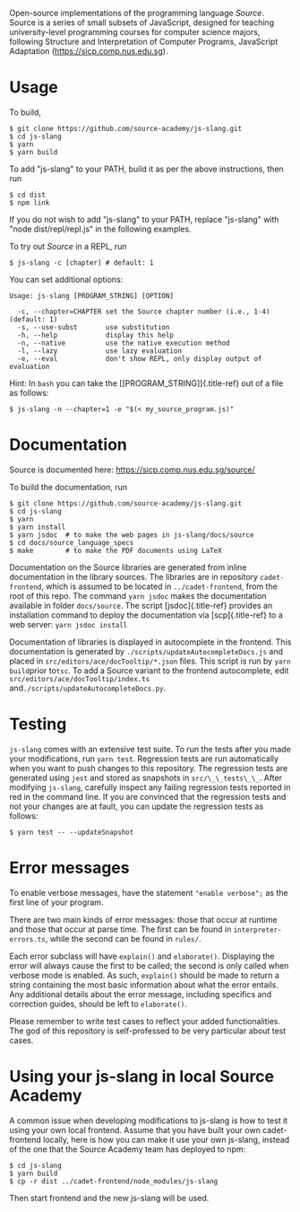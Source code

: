 Open-source implementations of the programming language *Source*. Source
is a series of small subsets of JavaScript, designed for teaching
university-level programming courses for computer science majors,
following Structure and Interpretation of Computer Programs, JavaScript
Adaptation (<https://sicp.comp.nus.edu.sg>).

Usage
=====

To build,

``` {.}
$ git clone https://github.com/source-academy/js-slang.git
$ cd js-slang
$ yarn
$ yarn build
```

To add \"js-slang\" to your PATH, build it as per the above
instructions, then run

``` {.}
$ cd dist
$ npm link
```

If you do not wish to add \"js-slang\" to your PATH, replace
\"js-slang\" with \"node dist/repl/repl.js\" in the following examples.

To try out *Source* in a REPL, run

``` {.}
$ js-slang -c [chapter] # default: 1
```

You can set additional options:

``` {.}
Usage: js-slang [PROGRAM_STRING] [OPTION]

  -c, --chapter=CHAPTER set the Source chapter number (i.e., 1-4) (default: 1)
  -s, --use-subst       use substitution
  -h, --help            display this help
  -n, --native          use the native execution method
  -l, --lazy            use lazy evaluation
  -e, --eval            don't show REPL, only display output of evaluation
```

Hint: In `bash` you can take the [\[PROGRAM\_STRING\]]{.title-ref} out
of a file as follows:

``` {.}
$ js-slang -n --chapter=1 -e "$(< my_source_program.js)"
```

Documentation
=============

Source is documented here: <https://sicp.comp.nus.edu.sg/source/>

To build the documentation, run

``` {.}
$ git clone https://github.com/source-academy/js-slang.git
$ cd js-slang
$ yarn
$ yarn install
$ yarn jsdoc  # to make the web pages in js-slang/docs/source
$ cd docs/source_language_specs
$ make        # to make the PDF documents using LaTeX
```

Documentation on the Source libraries are generated from inline
documentation in the library sources. The libraries are in repository
`cadet-frontend`, which is assumed to be located in `../cadet-frontend`,
from the root of this repo. The command `yarn jsdoc` makes the
documentation available in folder `docs/source`. The script
[jsdoc]{.title-ref} provides an installation command to deploy the
documentation via [scp]{.title-ref} to a web server:
`yarn jsdoc install`

Documentation of libraries is displayed in autocomplete in the frontend.
This documentation is generated by `./scripts/updateAutocompleteDocs.js`
and placed in
`src/editors/ace/docTooltip/*.json` files. This script is run by `yarn
build`prior to`tsc`. To add a Source variant to the frontend autocomplete, edit `src/editors/ace/docTooltip/index.ts` and`./scripts/updateAutocompleteDocs.py`.

Testing
=======
`js-slang` comes with an extensive test suite. To run the tests after you made your modifications, run
`yarn test`. Regression tests are run automatically when you want to push changes to this repository.
The regression tests are generated using `jest` and stored as snapshots in `src/\_\_tests\_\_`.  After modifying `js-slang`, carefully inspect any failing regression tests reported in red in the command line. If you are convinced that the regression tests and not your changes are at fault, you can update the regression tests as follows:
``` {.}
$ yarn test -- --updateSnapshot
```

Error messages
==============

To enable verbose messages, have the statement `"enable verbose";` as the first line of your program.

There are two main kinds of error messages: those that occur at runtime
and those that occur at parse time. The first can be found in
`interpreter-errors.ts`, while the second can be found in `rules/`.

Each error subclass will have `explain()` and `elaborate()`. Displaying the
error will always cause the first to be called; the second is only
called when verbose mode is enabled. As such, `explain()` should be made
to return a string containing the most basic information about what the
error entails. Any additional details about the error message, including
specifics and correction guides, should be left to `elaborate()`.

Please remember to write test cases to reflect your added
functionalities. The god of this repository is self-professed to be very
particular about test cases.

Using your js-slang in local Source Academy
===========================================

A common issue when developing modifications to js-slang is how to test
it using your own local frontend. Assume that you have built your own
cadet-frontend locally, here is how you can make it use your own
js-slang, instead of the one that the Source Academy team has deployed
to npm:

``` {.}
$ cd js-slang
$ yarn build
$ cp -r dist ../cadet-frontend/node_modules/js-slang
```

Then start frontend and the new js-slang will be used.
